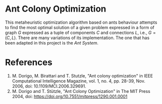 # Ant Colony Optimization
This metaheuristic optimization algorithm based on ants behaviour attempts to find the most optimal solution of a given problem expressed in a form of graph $G$ expressed as a tuple of components $C$ and connections $L$, i.e., $G = (C, L)$. There are many variations of its implementation. The one that has been adapted in this project is the _Ant System_.

# References
1. M. Dorigo, M. Birattari and T. Stutzle, "Ant colony optimization" in IEEE Computational Intelligence Magazine, vol. 1, no. 4, pp. 28-39, Nov. 2006, doi: 10.1109/MCI.2006.329691.
2. M. Dorigo and T. Stützle, "Ant Colony Optimization" in The MIT Press 2004, doi: https://doi.org/10.7551/mitpress/1290.001.0001
